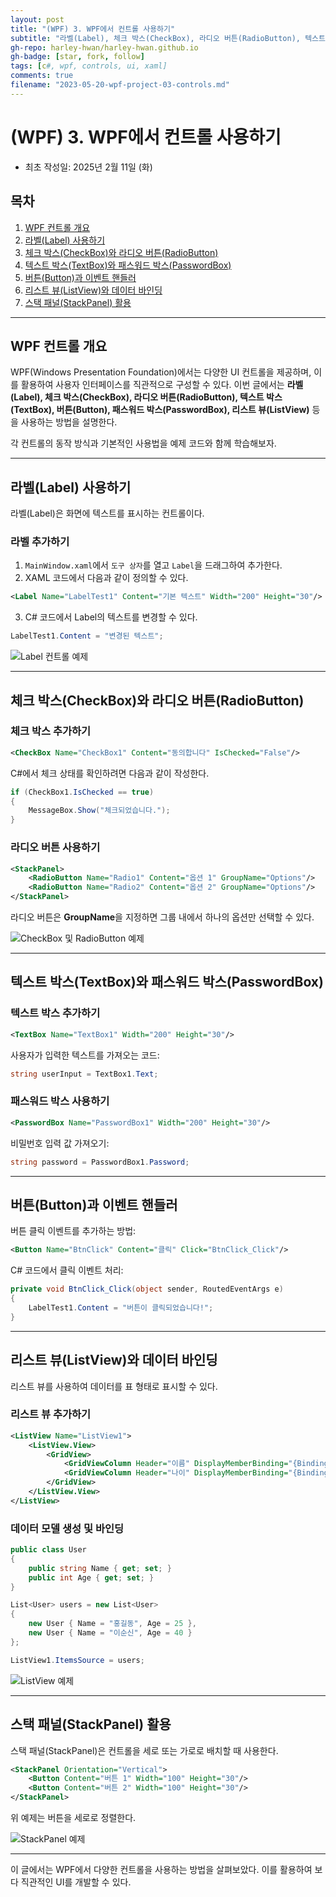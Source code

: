 ```yaml
---
layout: post
title: "(WPF) 3. WPF에서 컨트롤 사용하기"
subtitle: "라벨(Label), 체크 박스(CheckBox), 라디오 버튼(RadioButton), 텍스트 박스(TextBox), 버튼(Button), 패스워드 박스(PasswordBox), 리스트 뷰(ListView) 활용"
gh-repo: harley-hwan/harley-hwan.github.io
gh-badge: [star, fork, follow]
tags: [c#, wpf, controls, ui, xaml]
comments: true
filename: "2023-05-20-wpf-project-03-controls.md"
---
```


# (WPF) 3. WPF에서 컨트롤 사용하기
- 최초 작성일: 2025년 2월 11일 (화)

## 목차
1. [WPF 컨트롤 개요](#wpf-컨트롤-개요)
2. [라벨(Label) 사용하기](#라벨label-사용하기)
3. [체크 박스(CheckBox)와 라디오 버튼(RadioButton)](#체크-박스checkbox와-라디오-버튼radiobutton)
4. [텍스트 박스(TextBox)와 패스워드 박스(PasswordBox)](#텍스트-박스textbox와-패스워드-박스passwordbox)
5. [버튼(Button)과 이벤트 핸들러](#버튼button과-이벤트-핸들러)
6. [리스트 뷰(ListView)와 데이터 바인딩](#리스트-뷰listview와-데이터-바인딩)
7. [스택 패널(StackPanel) 활용](#스택-패널stackpanel-활용)

---

## WPF 컨트롤 개요

WPF(Windows Presentation Foundation)에서는 다양한 UI 컨트롤을 제공하며, 이를 활용하여 사용자 인터페이스를 직관적으로 구성할 수 있다. 이번 글에서는 **라벨(Label), 체크 박스(CheckBox), 라디오 버튼(RadioButton), 텍스트 박스(TextBox), 버튼(Button), 패스워드 박스(PasswordBox), 리스트 뷰(ListView)** 등을 사용하는 방법을 설명한다.

각 컨트롤의 동작 방식과 기본적인 사용법을 예제 코드와 함께 학습해보자.

---

## 라벨(Label) 사용하기

라벨(Label)은 화면에 텍스트를 표시하는 컨트롤이다.

### 라벨 추가하기

1. `MainWindow.xaml`에서 `도구 상자`를 열고 `Label`을 드래그하여 추가한다.
2. XAML 코드에서 다음과 같이 정의할 수 있다.

```xml
<Label Name="LabelTest1" Content="기본 텍스트" Width="200" Height="30"/>
```

3. C# 코드에서 Label의 텍스트를 변경할 수 있다.

```csharp
LabelTest1.Content = "변경된 텍스트";
```

![Label 컨트롤 예제](https://github.com/user-attachments/sample-label.png)

---

## 체크 박스(CheckBox)와 라디오 버튼(RadioButton)

### 체크 박스 추가하기

```xml
<CheckBox Name="CheckBox1" Content="동의합니다" IsChecked="False"/>
```

C#에서 체크 상태를 확인하려면 다음과 같이 작성한다.

```csharp
if (CheckBox1.IsChecked == true)
{
    MessageBox.Show("체크되었습니다.");
}
```

### 라디오 버튼 사용하기

```xml
<StackPanel>
    <RadioButton Name="Radio1" Content="옵션 1" GroupName="Options"/>
    <RadioButton Name="Radio2" Content="옵션 2" GroupName="Options"/>
</StackPanel>
```

라디오 버튼은 **GroupName**을 지정하면 그룹 내에서 하나의 옵션만 선택할 수 있다.

![CheckBox 및 RadioButton 예제](https://github.com/user-attachments/sample-checkbox-radio.png)

---

## 텍스트 박스(TextBox)와 패스워드 박스(PasswordBox)

### 텍스트 박스 추가하기

```xml
<TextBox Name="TextBox1" Width="200" Height="30"/>
```

사용자가 입력한 텍스트를 가져오는 코드:

```csharp
string userInput = TextBox1.Text;
```

### 패스워드 박스 사용하기

```xml
<PasswordBox Name="PasswordBox1" Width="200" Height="30"/>
```

비밀번호 입력 값 가져오기:

```csharp
string password = PasswordBox1.Password;
```

---

## 버튼(Button)과 이벤트 핸들러

버튼 클릭 이벤트를 추가하는 방법:

```xml
<Button Name="BtnClick" Content="클릭" Click="BtnClick_Click"/>
```

C# 코드에서 클릭 이벤트 처리:

```csharp
private void BtnClick_Click(object sender, RoutedEventArgs e)
{
    LabelTest1.Content = "버튼이 클릭되었습니다!";
}
```

---

## 리스트 뷰(ListView)와 데이터 바인딩

리스트 뷰를 사용하여 데이터를 표 형태로 표시할 수 있다.

### 리스트 뷰 추가하기

```xml
<ListView Name="ListView1">
    <ListView.View>
        <GridView>
            <GridViewColumn Header="이름" DisplayMemberBinding="{Binding Name}"/>
            <GridViewColumn Header="나이" DisplayMemberBinding="{Binding Age}"/>
        </GridView>
    </ListView.View>
</ListView>
```

### 데이터 모델 생성 및 바인딩

```csharp
public class User
{
    public string Name { get; set; }
    public int Age { get; set; }
}

List<User> users = new List<User>
{
    new User { Name = "홍길동", Age = 25 },
    new User { Name = "이순신", Age = 40 }
};

ListView1.ItemsSource = users;
```

![ListView 예제](https://github.com/user-attachments/sample-listview.png)

---

## 스택 패널(StackPanel) 활용

스택 패널(StackPanel)은 컨트롤을 세로 또는 가로로 배치할 때 사용한다.

```xml
<StackPanel Orientation="Vertical">
    <Button Content="버튼 1" Width="100" Height="30"/>
    <Button Content="버튼 2" Width="100" Height="30"/>
</StackPanel>
```

위 예제는 버튼을 세로로 정렬한다.

![StackPanel 예제](https://github.com/user-attachments/sample-stackpanel.png)

---

이 글에서는 WPF에서 다양한 컨트롤을 사용하는 방법을 살펴보았다. 이를 활용하여 보다 직관적인 UI를 개발할 수 있다.

